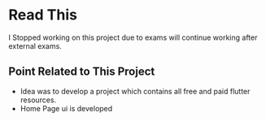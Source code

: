 # Read This
I Stopped working on this project due to exams will continue working after external exams.

## Point Related to This Project
- Idea was to develop a project which contains all free and paid flutter resources.
- Home Page ui is developed